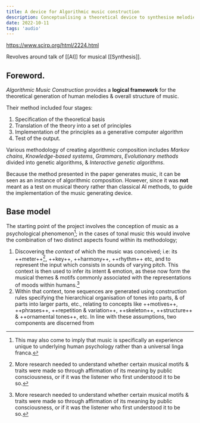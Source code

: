 ```yaml
---
title: A device for Algorithmic music construction
description: Conceptualising a theoretical device to synthesise melodies.
date: 2022-10-11
tags: 'audio'
---
```


<https://www.scirp.org/html/2224.html>

Revolves around talk of [[AI]] for musical [[Synthesis]].

## Foreword.

*Algorithmic Music Construction* provides a __logical framework__ for the theoretical generation of human melodies & overall structure of music.

Their method included four stages:

1. Specification of the theoretical basis
2. Translation of the theory into a set of principles
3. Implementation of the principles as a generative computer algorithm
4. Test of the output.

Various methodology of creating algorithmic composition includes *Markov chains*, *Knowledge-based systems*, *Grammars*, *Evolutionary methods* divided into genetic algorithms, & *Interactive genetic algorithms*.

Because the method presented in the paper generates music, it can be seen as an instance of algorithmic composition. However, since it was __not__ meant as a test on musical theory rather than classical AI methods, to guide the implementation of the music generating device.

## Base model

The starting point of the project involves the conception of music as a psychological phenomenon[^1]; in the cases of tonal music this would involve the combination of two distinct aspects found within its methodology;

1. Discovering the *context* of which the music was conceived; i.e: its ++meter++[^2], ++key++, ++harmony++, ++rhythm++ etc, and to represent the input which consists in sounds of varying pitch. This context is then used to infer its intent & emotion, as these now form the musical themes & motifs commonly associated with the representations of moods within humans.[^2]
2. Within that context, tone sequences are generated using construction rules specifying the hierarchical organisation of tones into parts, & of parts into larger parts, etc., relating to concepts like ++motives++, ++phrases++, ++repetition & variation++, ++skeleton++, ++structure++ & ++ornamental tones++, etc. In line with these assumptions, two components are discerned from

[^1]: This may also come to imply that music is specifically an experience unique to underlying human psychology rather than a universal linga franca.

[^2]: More research needed to understand whether certain musical motifs & traits were made so through affirmation of its meaning by public consciousness, or if it was the listener who first understood it to be so.
